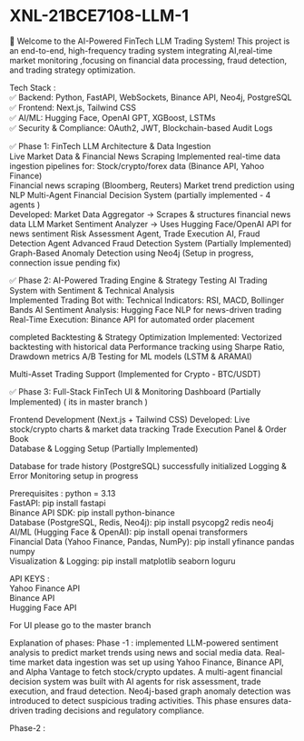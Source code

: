 # XNL-21BCE7108-LLM-1
🚀 Welcome to the AI-Powered FinTech LLM Trading System!
This project is an end-to-end, high-frequency trading system integrating AI,real-time market monitoring ,focusing on financial data processing, fraud detection, and trading strategy optimization.

Tech Stack :  
✅ Backend: Python, FastAPI, WebSockets, Binance API, Neo4j, PostgreSQL  
✅ Frontend: Next.js, Tailwind CSS  
✅ AI/ML: Hugging Face, OpenAI GPT, XGBoost, LSTMs  
✅ Security & Compliance: OAuth2, JWT, Blockchain-based Audit Logs


✅ Phase 1: FinTech LLM Architecture & Data Ingestion    
Live Market Data & Financial News Scraping
Implemented real-time data ingestion pipelines for:
Stock/crypto/forex data (Binance API, Yahoo Finance)  
Financial news scraping (Bloomberg, Reuters)
Market trend prediction using NLP
Multi-Agent Financial Decision System (partially implemented - 4 agents )  
Developed:
Market Data Aggregator → Scrapes & structures financial news data
LLM Market Sentiment Analyzer → Uses Hugging Face/OpenAI API for news sentiment
Risk Assessment Agent, Trade Execution AI, Fraud Detection Agent Advanced Fraud Detection System (Partially Implemented)
Graph-Based Anomaly Detection using Neo4j (Setup in progress, connection issue pending fix)


✅ Phase 2: AI-Powered Trading Engine & Strategy Testing AI Trading System with Sentiment & Technical Analysis  
Implemented Trading Bot with:
Technical Indicators: RSI, MACD, Bollinger Bands
AI Sentiment Analysis: Hugging Face NLP for news-driven trading
Real-Time Execution: Binance API for automated order placement


completed Backtesting & Strategy Optimization
Implemented:
Vectorized backtesting with historical data
Performance tracking using Sharpe Ratio, Drawdown metrics
A/B Testing for ML models (LSTM & ARAMAI)

Multi-Asset Trading Support (Implemented for Crypto - BTC/USDT)

✅ Phase 3: Full-Stack FinTech UI & Monitoring Dashboard (Partially Implemented) ( its in master branch )

Frontend Development (Next.js + Tailwind CSS)
Developed: Live stock/crypto charts & market data tracking
 Trade Execution Panel & Order Book  
Database & Logging Setup (Partially Implemented)

Database for trade history (PostgreSQL) successfully initialized
Logging & Error Monitoring setup in progress


Prerequisites : 
python = 3.13  
FastAPI: pip install fastapi  
Binance API SDK: pip install python-binance  
Database (PostgreSQL, Redis, Neo4j): pip install psycopg2 redis neo4j  
AI/ML (Hugging Face & OpenAI): pip install openai transformers  
Financial Data (Yahoo Finance, Pandas, NumPy): pip install yfinance pandas numpy  
Visualization & Logging: pip install matplotlib seaborn loguru  

API KEYS :  
Yahoo Finance API   
Binance API     
Hugging Face API

For UI please go to the master branch 

Explanation of phases:
Phase -1 : implemented LLM-powered sentiment analysis to predict market trends using news and social media data. Real-time market data ingestion was set up using Yahoo Finance, Binance API, and Alpha Vantage to fetch stock/crypto updates. A multi-agent financial decision system was built with AI agents for risk assessment, trade execution, and fraud detection. Neo4j-based graph anomaly detection was introduced to detect suspicious trading activities. This phase ensures data-driven trading decisions and regulatory compliance.

Phase-2 : 
